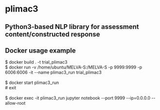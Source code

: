 # plimac3
## Python3-based NLP library for assessment content/constructed response

## Docker usage example
$ docker build . -t trial_plimac3 <br>
$ docker run -v /home/ubuntu/MELVA-S:/MELVA-S -p 9999:9999 -p 6006:6006 -it --name plimac3_run trial_plimac3 <br><br>
$ docker start plimac3_run <br>
\# exit <br>
<br>
$ docker exec -it plimac3_run jupyter notebook --port 9999 --ip=0.0.0.0 --allow-root <br>
